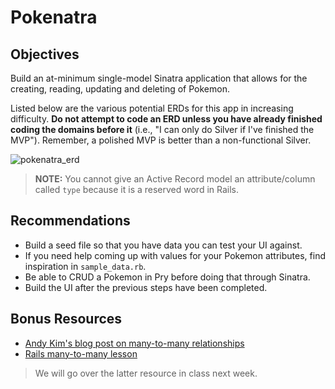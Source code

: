 # Pokenatra

## Objectives

Build an at-minimum single-model Sinatra application that allows for the creating, reading, updating and deleting of Pokemon.

Listed below are the various potential ERDs for this app in increasing difficulty. **Do not attempt to code an ERD unless you have already finished coding the domains before it** (i.e., "I can only do Silver if I've finished the MVP"). Remember, a polished MVP is better than a non-functional Silver.

![pokenatra_erd](pokenatra_erd.png)

> **NOTE:** You cannot give an Active Record model an attribute/column called `type` because it is a reserved word in Rails.

## Recommendations

- Build a seed file so that you have data you can test your UI against.
- If you need help coming up with values for your Pokemon attributes, find inspiration in `sample_data.rb`.
- Be able to CRUD a Pokemon in Pry before doing that through Sinatra.
- Build the UI after the previous steps have been completed.

## Bonus Resources

- [Andy Kim's blog post on many-to-many relationships](http://andrewsunglaekim.github.io/many-actives-to-many-records/)
- [Rails many-to-many lesson](https://github.com/ga-wdi-lessons/rails-many-to-many)

> We will go over the latter resource in class next week.
